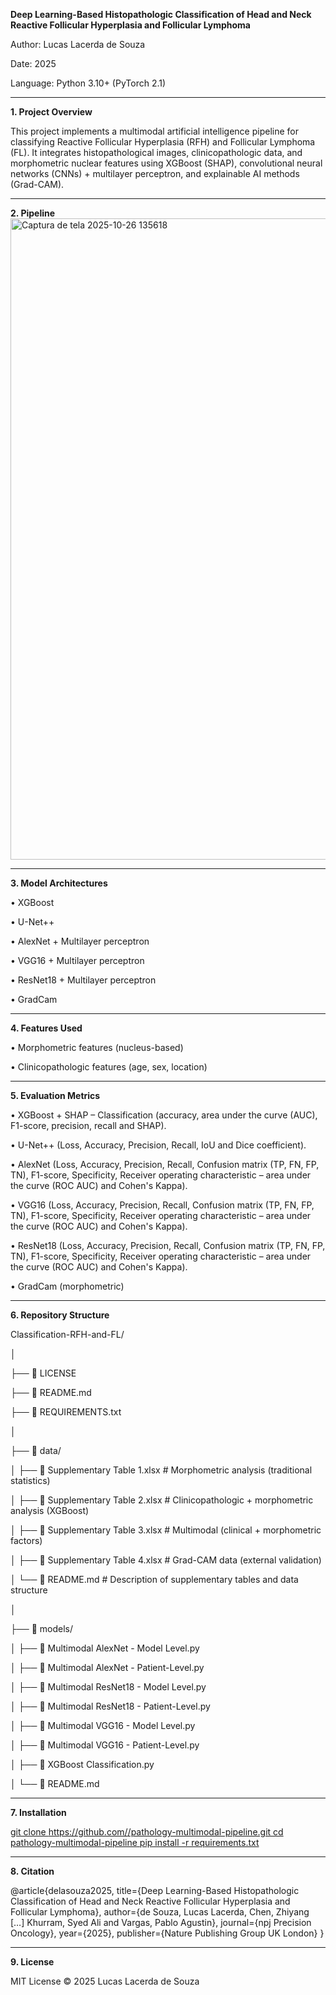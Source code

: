 **Deep Learning-Based Histopathologic Classification of Head and Neck Reactive Follicular Hyperplasia and Follicular Lymphoma** 

Author: Lucas Lacerda de Souza

Date: 2025

Language: Python 3.10+ (PyTorch 2.1)
________________________________________
**1. Project Overview**

This project implements a multimodal artificial intelligence pipeline for classifying Reactive Follicular Hyperplasia (RFH) and Follicular Lymphoma (FL).
It integrates histopathological images, clinicopathologic data, and morphometric nuclear features using XGBoost (SHAP), convolutional neural networks (CNNs) + multilayer perceptron, and explainable AI methods (Grad-CAM).
________________________________________
**2. Pipeline**
 <img width="1317" height="1026" alt="Captura de tela 2025-10-26 135618" src="https://github.com/user-attachments/assets/4d637290-0570-41d6-b5bb-0ec6b5c1a36f" />

________________________________________
**3. Model Architectures**

•	XGBoost

•	U-Net++

•	AlexNet + Multilayer perceptron

•	VGG16 + Multilayer perceptron

•	ResNet18 + Multilayer perceptron

•	GradCam
________________________________________
**4. Features Used**
   
•	Morphometric features (nucleus-based)

•	Clinicopathologic features (age, sex, location)
________________________________________
**5. Evaluation Metrics**
   
•	XGBoost + SHAP – Classification (accuracy, area under the curve (AUC), F1-score, precision, recall and SHAP).

•	U-Net++ (Loss, Accuracy, Precision, Recall, IoU and Dice coefficient).

•	AlexNet (Loss, Accuracy, Precision, Recall, Confusion matrix (TP, FN, FP, TN), F1-score, Specificity, Receiver operating characteristic – area under the curve (ROC AUC) and Cohen's Kappa).

•	VGG16 (Loss, Accuracy, Precision, Recall, Confusion matrix (TP, FN, FP, TN), F1-score, Specificity, Receiver operating characteristic – area under the curve (ROC AUC) and Cohen's Kappa).

•	ResNet18 (Loss, Accuracy, Precision, Recall, Confusion matrix (TP, FN, FP, TN), F1-score, Specificity, Receiver operating characteristic – area under the curve (ROC AUC) and Cohen's Kappa).

•	GradCam (morphometric)

________________________________________
**6. Repository Structure**
   
Classification-RFH-and-FL/

│

├── 📄 LICENSE

├── 📄 README.md

├── 📄 REQUIREMENTS.txt

│

├── 📁 data/

│   ├── 📄 Supplementary Table 1.xlsx   # Morphometric analysis (traditional statistics)

│   ├── 📄 Supplementary Table 2.xlsx   # Clinicopathologic + morphometric analysis (XGBoost)

│   ├── 📄 Supplementary Table 3.xlsx   # Multimodal (clinical + morphometric factors)

│   ├── 📄 Supplementary Table 4.xlsx   # Grad-CAM data (external validation)

│   └── 📄 README.md                    # Description of supplementary tables and data structure

│

├── 📁 models/

│   ├── 📄 Multimodal AlexNet - Model Level.py

│   ├── 📄 Multimodal AlexNet - Patient-Level.py

│   ├── 📄 Multimodal ResNet18 - Model Level.py

│   ├── 📄 Multimodal ResNet18 - Patient-Level.py

│   ├── 📄 Multimodal VGG16 - Model Level.py

│   ├── 📄 Multimodal VGG16 - Patient-Level.py

│   ├── 📄 XGBoost Classification.py

│   └── 📄 README.md                  

________________________________________
**7. Installation**

[git clone https://github.com/<your-username>/pathology-multimodal-pipeline.git
cd pathology-multimodal-pipeline
pip install -r requirements.txt](https://github.com/lucas-lacerda-de-souza/Classification-RFH-and-FL.git)

________________________________________
**8. Citation**

@article{delasouza2025,
  title={Deep Learning-Based Histopathologic Classification of Head and Neck Reactive Follicular Hyperplasia and Follicular Lymphoma},
  author={de Souza, Lucas Lacerda, Chen, Zhiyang […] Khurram, Syed Ali and Vargas, Pablo Agustin},
  journal={npj Precision Oncology},
  year={2025},
  publisher={Nature Publishing Group UK London}
}
________________________________________
**9. License**

MIT License © 2025 Lucas Lacerda de Souza

